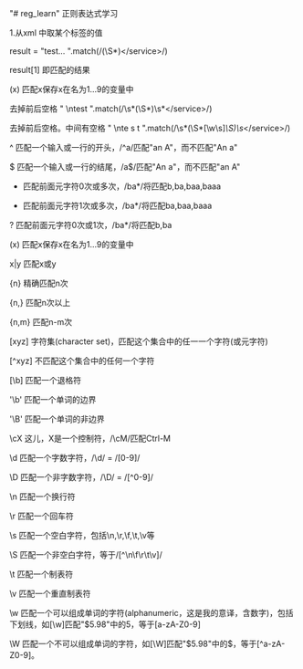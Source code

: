 "# reg_learn" 
正则表达式学习

1.从xml 中取某个标签的值

result = "<xml><service>test</service><body>...</body></xml> ".match(/<service>(\S*)<\/service>/)
  
result[1] 即匹配的结果

(x) 匹配x保存x在名为$1...$9的变量中 


去掉前后空格 "<body><service>  \ntest  </service></body>".match(/<service>\s*(\S*)\s*<\/service>/)
  
 去掉前后空格。中间有空格
 "<body><service>  \nte s t  </service></body>".match(/<service>\s*(\S*[\w\s]*\S)\s*<\/service>/)
  
  
 ^ 匹配一个输入或一行的开头，/^a/匹配"an A"，而不匹配"An a" 
  
$ 匹配一个输入或一行的结尾，/a$/匹配"An a"，而不匹配"an A" 

* 匹配前面元字符0次或多次，/ba*/将匹配b,ba,baa,baaa 

+ 匹配前面元字符1次或多次，/ba*/将匹配ba,baa,baaa 

? 匹配前面元字符0次或1次，/ba*/将匹配b,ba 

(x) 匹配x保存x在名为$1...$9的变量中 

x|y 匹配x或y 

{n} 精确匹配n次 

{n,} 匹配n次以上 

{n,m} 匹配n-m次 

[xyz] 字符集(character set)，匹配这个集合中的任一一个字符(或元字符) 

[^xyz] 不匹配这个集合中的任何一个字符 

[\b] 匹配一个退格符 

'\b' 匹配一个单词的边界 

 '\B' 匹配一个单词的非边界 

\cX 这儿，X是一个控制符，/\cM/匹配Ctrl-M 

\d 匹配一个字数字符，/\d/ = /[0-9]/ 

\D 匹配一个非字数字符，/\D/ = /[^0-9]/ 

\n 匹配一个换行符 

\r 匹配一个回车符 

\s 匹配一个空白字符，包括\n,\r,\f,\t,\v等 

\S 匹配一个非空白字符，等于/[^\n\f\r\t\v]/ 

\t 匹配一个制表符 

\v 匹配一个重直制表符 

\w 匹配一个可以组成单词的字符(alphanumeric，这是我的意译，含数字)，包括下划线，如[\w]匹配"$5.98"中的5，等于[a-zA-Z0-9] 

\W 匹配一个不可以组成单词的字符，如[\W]匹配"$5.98"中的$，等于[^a-zA-Z0-9]。
